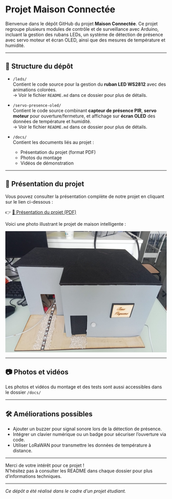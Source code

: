 # Projet Maison Connectée

Bienvenue dans le dépôt GitHub du projet **Maison Connectée**. Ce projet regroupe plusieurs modules de contrôle et de surveillance avec Arduino, incluant la gestion des rubans LEDs, un système de détection de présence avec servo moteur et écran OLED, ainsi que des mesures de température et humidité.

---

## 📂 Structure du dépôt

- `/leds/`  
  Contient le code source pour la gestion du **ruban LED WS2812** avec des animations colorées.  
  → Voir le fichier `README.md` dans ce dossier pour plus de détails.

- `/servo-presence-oled/`  
  Contient le code source combinant **capteur de présence PIR**, **servo moteur** pour ouverture/fermeture, et affichage sur **écran OLED** des données de température et humidité.  
  → Voir le fichier `README.md` dans ce dossier pour plus de détails.

- `/docs/`  
  Contient les documents liés au projet :  
  - Présentation du projet (format PDF)  
  - Photos du montage  
  - Vidéos de démonstration  

---


## 📖 Présentation du projet

Vous pouvez consulter la présentation complète de notre projet en cliquant sur le lien ci-dessous :

👉 [📂 Présentation du projet (PDF)](https://github.com/Dalia-Ferguene/maison-intelligente/blob/main/docs/presentation.pdf)

Voici une photo illustrant le projet de maison intelligente :  

![Maison intelligente](https://github.com/Dalia-Ferguene/maison-intelligente/blob/main/docs/maison_intelligente.jpeg)


---

## 📷 Photos et vidéos

Les photos et vidéos du montage et des tests sont aussi accessibles dans le dossier `/docs/`


---

## 🛠️ Améliorations possibles

- Ajouter un buzzer pour signal sonore lors de la détection de présence.  
- Intégrer un clavier numérique ou un badge pour sécuriser l’ouverture via code.  
- Utiliser LoRaWAN pour transmettre les données de température à distance.  

---

Merci de votre intérêt pour ce projet !  
N’hésitez pas à consulter les README dans chaque dossier pour plus d’informations techniques.

---

*Ce dépôt a été réalisé dans le cadre d’un projet étudiant.*
